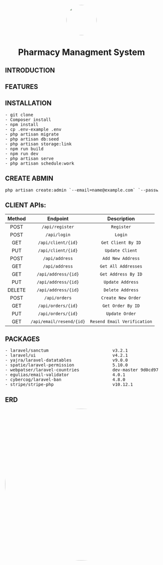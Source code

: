 <p align="center" >
  <img style = "width:100px; height:100px;border-radius:50%;" src="https://user-images.githubusercontent.com/81237428/230607665-ef41d0f9-52e6-4e21-b87d-6322b338e57c.gif" />
<h1 align="center" >Pharmacy Managment System</h1>
</p>

## INTRODUCTION
## FEATURES
## INSTALLATION
<pre>
- git clone 
- Composer install
- npm install
- cp .env-example .env
- php artisan migrate
- php artisan db:seed
- php artisan storage:link
- npm run build
- npm run dev
- php artisan serve
- php artisan schedule:work
</pre>
 
 ## CREATE ABMIN 
<pre>
php artisan create:admin `--email=name@example.com` `--password=******`
</pre>

## CLIENT APIs:
|  Method  |      Endpoint         | Description | 
| :---:    |         :---:         | :---: |   
| POST     | `/api/register`       | `Register` |
| POST     | `/api/login`          | `Login`  | 
| GET      | `/api/client/{id}`    | `Get Client By ID` | 
| PUT      | `/api/client/{id}`    | `Update Client` | 
| POST     | `/api/address`        | `Add New Address` | 
| GET      | `/api/address`        | `Get All Addresses` | 
| GET      | `/api/address/{id}`   | `Get Address By ID` | 
| PUT      | `/api/address/{id}`   | `Update Address` | 
| DELETE   | `/api/address/{id}`   | `Delete Address` | 
| POST     | `/api/orders`         | `Create New Order` | 
| GET      | `/api/orders/{id}`    | `Get Order By ID` | 
| PUT      | `/api/orders/{id}`    | `Update Order` | 
| GET      | `/api/email/resend/{id}` | `Resend Email Verification` | 

## PACKAGES
<pre>
- laravel/sanctum                         v3.2.1                Laravel Sanctum provides a featherweight authentication
- laravel/ui                              v4.2.1                Laravel UI utilities and presets
- yajra/laravel-datatables                v9.0.0                Laravel DataTables Complete Package
- spatie/laravel-permission               5.10.0                Permission handling for Laravel 6.0 and up
- webpatser/laravel-countries             dev-master 9d0cd97    Laravel Countries is a bundle for Laravel, providing Al   
- egulias/email-validator                 4.0.1                 A library for validating emails against several RFCs
- cybercog/laravel-ban                    4.8.0                 Laravel Ban simplify blocking and banning Eloquent models  
- stripe/stripe-php                       v10.12.1              Stripe PHP Library
</pre>

## ERD
<p align="center" >
  <img style = "width:800px; height:500px;border-radius:50%;" src="https://user-images.githubusercontent.com/63107268/230602218-ddbb990e-1048-45cc-970f-bb6b5567c610.png" />
</p>

